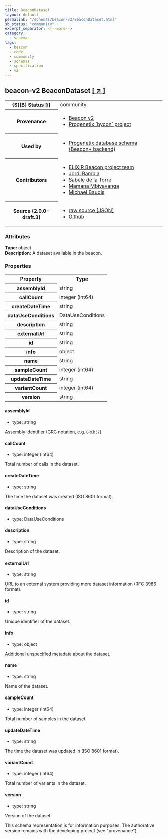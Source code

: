 ```yaml
---
title: BeaconDataset
layout: default
permalink: "/schemas/beacon-v2/BeaconDataset.html"
sb_status: "community"
excerpt_separator: <!--more-->
category:
  - schemas
tags:
  - beacon
  - code
  - community
  - schemas
  - specification
  - v2
---
```


<div id="schema-header-title">
  <h2><span id="schema-header-title-project">beacon-v2</span> BeaconDataset <a href="https://github.com/ga4gh-beacon/specification-v2-blocks" target="_BLANK">[ &nearr; ]</a></h2>
</div>

<table id="schema-header-table">
<tr>
<th>{S}[B] Status <a href="https://schemablocks.org/about/sb-status-levels.html">[i]</a></th>
<td><div id="schema-header-status">community</div></td>
</tr>
<tr><th>Provenance</th><td><ul>
<li><a href="https://github.com/ga4gh-beacon/specification-v2">Beacon v2</a></li>
<li><a href="https://github.com/progenetix/bycon/">Progenetix `bycon` project</a></li>
</ul></td></tr>
<tr><th>Used by</th><td><ul>
<li><a href="https://github.com/progenetix/schemas/">Progenetix database schema (Beacon+ backend)</a></li>
</ul></td></tr>


<!--more-->
<tr><th>Contributors</th><td><ul>
<li><a href="https://beacon-project.io/categories/people.html">ELIXIR Beacon project team</a></li>
<li><a href="https://github.com/jrambla">Jordi Rambla</a></li>
<li><a href="https://github.com/sdelatorrep">Sabele de la Torre</a></li>
<li><a href="https://github.com/mamanambiya">Mamana Mbiyavanga</a></li>
<li><a href="https://orcid.org/0000-0002-9903-4248">Michael Baudis</a></li>
</ul></td></tr>
<tr><th>Source (2.0.0-draft.3)</th><td><ul>
<li><a href="current/BeaconDataset.json" target="_BLANK">raw source [JSON]</a></li>
<li><a href="https://github.com/ga4gh-beacon/specification-v2-blocks/blob/master/schemas/BeaconDataset.yaml" target="_BLANK">Github</a></li>
</ul></td></tr>
</table>

<div id="schema-attributes-title"><h3>Attributes</h3></div>

  
__Type:__ object  
__Description:__ A dataset available in the beacon.

### Properties

<table id="schema-properties-table">
  <tr>
    <th>Property</th>
    <th>Type</th>
  </tr>
  <tr>
    <th>assemblyId</th>
    <td>string</td>
  </tr>
  <tr>
    <th>callCount</th>
    <td>integer (int64)</td>
  </tr>
  <tr>
    <th>createDateTime</th>
    <td>string</td>
  </tr>
  <tr>
    <th>dataUseConditions</th>
    <td>DataUseConditions</td>
  </tr>
  <tr>
    <th>description</th>
    <td>string</td>
  </tr>
  <tr>
    <th>externalUrl</th>
    <td>string</td>
  </tr>
  <tr>
    <th>id</th>
    <td>string</td>
  </tr>
  <tr>
    <th>info</th>
    <td>object</td>
  </tr>
  <tr>
    <th>name</th>
    <td>string</td>
  </tr>
  <tr>
    <th>sampleCount</th>
    <td>integer (int64)</td>
  </tr>
  <tr>
    <th>updateDateTime</th>
    <td>string</td>
  </tr>
  <tr>
    <th>variantCount</th>
    <td>integer (int64)</td>
  </tr>
  <tr>
    <th>version</th>
    <td>string</td>
  </tr>

</table>


#### assemblyId

* type: string

Assembly identifier (GRC notation, e.g. `GRCh37`).



#### callCount

* type: integer (int64)

Total number of calls in the dataset.



#### createDateTime

* type: string

The time the dataset was created (ISO 8601 format).



#### dataUseConditions

* type: DataUseConditions




#### description

* type: string

Description of the dataset.



#### externalUrl

* type: string

URL to an external system providing more dataset information (RFC 3986 format).


#### id

* type: string

Unique identifier of the dataset.



#### info

* type: object

Additional unspecified metadata about the dataset.



#### name

* type: string

Name of the dataset.



#### sampleCount

* type: integer (int64)

Total number of samples in the dataset.



#### updateDateTime

* type: string

The time the dataset was updated in (ISO 8601 format).



#### variantCount

* type: integer (int64)

Total number of variants in the dataset.



#### version

* type: string

Version of the dataset.


<div id="schema-footer">
This schema representation is for information purposes. The authorative 
version remains with the developing project (see "provenance").
</div>


